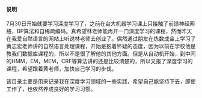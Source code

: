 #### 说明
7月30日开始就要学习深度学习了，之前在台大机器学习课上只接触了前馈神经网络，BP算法和自稀疏编码。真希望林老师能再开一门深度学习的课程，然而昨天在我爱自然语言的网站上听说林老师去创业了。偶然通过朋友在炼数成金上学习了黄志宏老师讲的自然语言处理课程，开始是抱着怀疑的态度，因为以前在学校他是教我们数据库课程的，所以不是很了解他的其他方面。但是从自动机开始，到中间的HMM，EM，MEM，CRF等算法讲的还是比较清楚的，所以又报了深度学习的课程，希望跟着黄老师，加快自己学习的步伐。

该目录主要是用来记录我在深度学习领域的一些实践，希望自己能坚持下去，即使工作了，也依然养成良好的学习习惯。